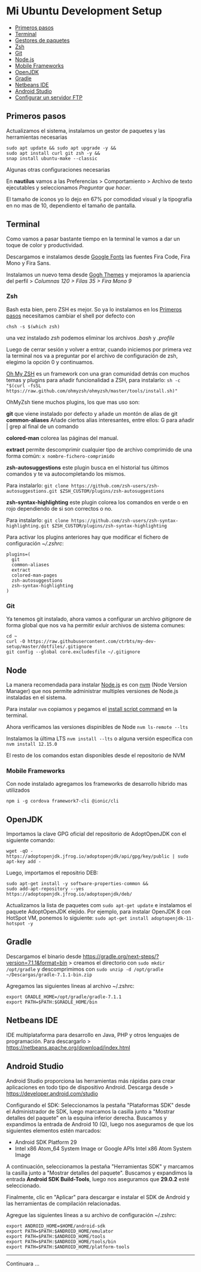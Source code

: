 # Mi Ubuntu Development Setup

- [Primeros pasos](#primeros-pasos)
- [Terminal](#terminal)
- [Gestores de paquetes](#gestores-de-paquetes)
- [Zsh](#zsh)
- [Git](#git)
- [Node.js](#node)
- [Mobile Frameworks](#mobile-frameworks)
- [OpenJDK](#openjdk)
- [Gradle](#gradle)
- [Netbeans IDE](#netbeans-ide)
- [Android Studio](#android-studio)
- [Configurar un servidor FTP](#configurar-un-servidor-ftp)

## Primeros pasos

Actualizamos el sistema, instalamos un gestor de paquetes y las herramientas necesarias

    sudo apt update && sudo apt upgrade -y &&
    sudo apt install curl git zsh -y &&
    snap install ubuntu-make --classic

<!--     
    sudo apt install gnome-software gnome-software-plugin-flatpak -y &&
    flatpak remote-add --if-not-exists flathub https://flathub.org/repo/flathub.flatpakrepo &&
    sudo apt install synaptic --install-suggests -y
 -->
 
Algunas otras configuraciones necesarias

En **nautilus** vamos a las Preferencias > Comportamiento > Archivo de texto ejecutables y seleccionamos *Preguntar que hacer*.

El tamaño de iconos yo lo dejo en 67% por comodidad visual y la tipografía en no mas de 10, dependiento el tamaño de pantalla.

## Terminal

Como vamos a pasar bastante tiempo en la terminal le vamos a dar un toque de color y productividad.

Descargamos e instalamos desde [Google Fonts](https://fonts.google.com/?query=fira) las fuentes Fira Code, Fira Mono y Fira Sans.

Instalamos un nuevo tema desde [Gogh Themes](http://mayccoll.github.io/Gogh/) y mejoramos la apariencia del perfil > *Columnas 120 > Filas 35 > Fira Mono 9*

### Zsh

Bash esta bien, pero ZSH es mejor. So ya lo instalamos en los [Primeros pasos](#primeros-pasos) necesitamos cambiar el shell por defecto con 

    chsh -s $(which zsh)

una vez instalado *zsh* podemos eliminar los archivos *.bash* y *.profile*

Luego de cerrar sesión y volver a entrar, cuando iniciemos por primera vez la terminal nos va a preguntar por el archivo de configuración de zsh, elegimo la opción 0 y continuamos.

[Oh My ZSH](https://ohmyz.sh/) es un framework con una gran comunidad detrás con muchos temas y plugins para añadir funcionalidad a ZSH, para instalarlo: `sh -c "$(curl -fsSL https://raw.github.com/ohmyzsh/ohmyzsh/master/tools/install.sh)"`

OhMyZsh tiene muchos plugins, los que mas uso son:

**git** que viene instalado por defecto y añade un montón de alias de git **common-aliases** Añade ciertos alias interesantes, entre ellos: G para añadir | grep al final de un comando

**colored-man** colorea las páginas del manual.

**extract** permite descomprimir cualquier tipo de archivo comprimido de una forma común: `x nombre-fichero-comprimido`

**zsh-autosuggestions** este plugin busca en el historial tus últimos comandos y te va autocompletando los mismos.

Para instalarlo: `git clone https://github.com/zsh-users/zsh-autosuggestions.git $ZSH_CUSTOM/plugins/zsh-autosuggestions`

**zsh-syntax-highlighting** este plugin colorea los comandos en verde o en rojo dependiendo de si son correctos o no.

Para instalarlo: `git clone https://github.com/zsh-users/zsh-syntax-highlighting.git $ZSH_CUSTOM/plugins/zsh-syntax-highlighting`

Para activar los plugins anteriores hay que modificar el fichero de configuración *~/.zshrc*:

```
plugins=(
  git
  common-aliases
  extract
  colored-man-pages
  zsh-autosuggestions
  zsh-syntax-highlighting
)
```

### Git

Ya tenemos git instalado, ahora vamos a configurar un archivo *gitignore* de forma global que nos va ha permitir exluir archivos de sistema comunes:

    cd ~
    curl -O https://raw.githubusercontent.com/ctrbts/my-dev-setup/master/dotfiles/.gitignore
    git config --global core.excludesfile ~/.gitignore

## Node

La manera recomendada para instalar [Node.js](http://nodejs.org/) es con [nvm](https://github.com/creationix/nvm) (Node Version Manager) que nos permite administrar multiples versiones de Node.js instaladas en el sistema.

Para instalar `nvm` copiamos y pegamos el [install script command](https://github.com/creationix/nvm#install--update-script) en la terminal.

Ahora verificamos las versiones dispinibles de Node `nvm ls-remote --lts`

Instalamos la última LTS `nvm install --lts` o alguna versión específica con `nvm install 12.15.0`

El resto de los comandos estan disponibles desde el repositorio de NVM


### Mobile Frameworks

Con node instalado agregamos los frameworks de desarrollo hibrido mas utilizados

    npm i -g cordova framework7-cli @ionic/cli


## OpenJDK

Importamos la clave GPG oficial del repositorio de AdoptOpenJDK con el siguiente comando: 

    wget -qO - https://adoptopenjdk.jfrog.io/adoptopenjdk/api/gpg/key/public | sudo apt-key add -

Luego, importamos el repositrio DEB:

    sudo apt-get install -y software-properties-common &&
    sudo add-apt-repository --yes https://adoptopenjdk.jfrog.io/adoptopenjdk/deb/

Actualizamos la lista de paquetes com `sudo apt-get update` e instalamos el paquete AdoptOpenJDK elejido. Por ejemplo, para instalar OpenJDK 8 con HotSpot VM, ponemos lo siguiente: `sudo apt-get install adoptopenjdk-11-hotspot -y`


## Gradle

Descargamos el binario desde https://gradle.org/next-steps/?version=7.1.1&format=bin > creamos el directorio con `sudo mkdir /opt/gradle` y descomprimimos con `sudo unzip -d /opt/gradle ~/Descargas/gradle-7.1.1-bin.zip`

Agregamos las siguientes lineas al archivo ~/.zshrc:
```
export GRADLE_HOME=/opt/gradle/gradle-7.1.1
export PATH=$PATH:$GRADLE_HOME/bin
```
## Netbeans IDE

IDE multiplataforma para desarrollo en Java, PHP y otros lenguajes de programación.
Para descargarlo > https://netbeans.apache.org/download/index.html


## Android Studio

Android Studio proporciona las herramientas más rápidas para crear aplicaciones en todo tipo de dispositivo Android.
Descarga desde > https://developer.android.com/studio

Configurando el SDK: Seleccionamos la pestaña "Plataformas SDK" desde el Administrador de SDK, luego marcamos la casilla junto a "Mostrar detalles del paquete" en la esquina inferior derecha. Buscamos y expandimos la entrada de Android 10 (Q), luego nos aseguramos de que los siguientes elementos estén marcados:

- Android SDK Platform 29
- Intel x86 Atom_64 System Image or Google APIs Intel x86 Atom System Image

A continuación, seleccionamos la pestaña "Herramientas SDK" y marcamos la casilla junto a "Mostrar detalles del paquete". Buscamos y expandimos la entrada **Android SDK Build-Tools**, luego nos aseguramos que **29.0.2** esté seleccionado.

Finalmente, clic en "Aplicar" para descargar e instalar el SDK de Android y las herramientas de compilación relacionadas.

Agregue las siguientes líneas a su archivo de configuración ~/.zshrc:

    export ANDROID_HOME=$HOME/android-sdk
    export PATH=$PATH:$ANDROID_HOME/emulator
    export PATH=$PATH:$ANDROID_HOME/tools
    export PATH=$PATH:$ANDROID_HOME/tools/bin
    export PATH=$PATH:$ANDROID_HOME/platform-tools

---
Continuara ...
